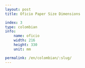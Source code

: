 ```yaml
---
layout: post
title: Oficio Paper Size Dimensions

index: 3
type: colombian
info:
    name: oficio
    width: 216
    height: 330
    unit: mm

permalink: /en/colombian/:slug/
---
```




